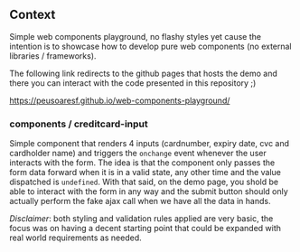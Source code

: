 ## Context

Simple web components playground, no flashy styles yet cause the intention is to showcase how to develop pure web components (no external libraries / frameworks).

The following link redirects to the github pages that hosts the demo and there you can interact with the code presented in this repository ;)

https://peusoaresf.github.io/web-components-playground/

### components / creditcard-input

Simple component that renders 4 inputs (cardnumber, expiry date, cvc and cardholder name) and triggers the ```onchange``` event whenever the user interacts with the form.
The idea is that the component only passes the form data forward when it is in a valid state, any other time and the value dispatched is ```undefined```.
With that said, on the demo page, you shold be able to interact with the form in any way and the submit button should only actually perform the fake ajax call when we have all the data in hands.

_Disclaimer_: both styling and validation rules applied are very basic, the focus was on having a decent starting point that could be expanded with real world requirements as needed.
